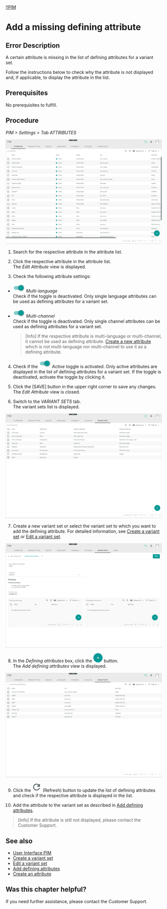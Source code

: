 [!!PIM](Actindo/PIM)

# Add a missing defining attribute

## Error Description
A certain attribute is missing in the list of defining attributes for a variant set.

Follow the instructions below to check why the attribute is not displayed and, if applicable, to display the attribute in the list.


## Prerequisites

No prerequisites to fulfill.

## Procedure

*PIM > Settings > Tab ATTRIBUTES*

![Attributes](/Assets/Screenshots/PIM/Settings/Attributes/Attributes.png "[Attributes]")

1. Search for the respective attribute in the attribute list.

2. Click the respective attribute in the attribute list.   
  The *Edit Attribute* view is displayed.

3. Check the following attribute settings:
  - ![Toggle](/Assets/Icons/Toggle.png "[Toggle]") *Multi-language*      
    Check if the toggle is deactivated. Only single language attributes can be used as defining attributes for a variant set.
  - ![Toggle](/Assets/Icons/Toggle.png "[Toggle]") *Multi-channel*      
    Check if the toggle is deactivated. Only single channel attributes can be used as defining attributes for a variant set.

    > [Info] If the respective attribute is multi-language or multi-channel, it cannot be used as defining attribute. [Create a new attribute](/PIM/Integration/01_ManageAttributes.md#create-an-attribute) which is not multi-language nor multi-channel to use it as a defining attribute.    

4. Check if the ![Toggle](/Assets/Icons/Toggle.png "[Toggle]") *Active* toggle is activated. Only active attributes are displayed in the list of defining attributes for a variant set. If the toggle is deactivated, activate the toggle by clicking it.

5. Click the [SAVE] button in the upper right corner to save any changes.   
  The *Edit Attribute* view is closed.

6. Switch to the *VARIANT SETS* tab.      
  The variant sets list is displayed.

  ![Variant sets](/Assets/Screenshots/PIM/Settings/VariantSets/VariantSets.png "[Variant sets]")

7. Create a new variant set or select the variant set to which you want to add the defining attribute. For detailed information, see [Create a variant set](/PIM/Integration/07_ManageVariantSets.md#create-a-variant-set) or [Edit a variant set](/PIM/Integration/07_ManageVariantSets.md#edit-a-variant-set).

  ![Formulas](/Assets/Screenshots/PIM/Settings/VariantSets/Formulas.png "[Formulas]")

8. In the *Defining attributes* box, click the ![Add](/Assets/Icons/Plus01.png "[Add]") button.   
  The *Add defining attributes* view is displayed.

  ![Add defining attributes](/Assets/Screenshots/PIM/Settings/VariantSets/AddDefiningAttributes.png "[Add defining attributes]")

9. Click the ![Refresh](/Assets/Icons/Refresh01.png "[Refresh]") (Refresh) button to update the list of defining attributes and check if the respective attribute is displayed in the list.

10. Add the attribute to the variant set as described in [Add defining attributes](/PIM/Integration/07_ManageVariantSets.md#add-defining-attributes).

 > [Info] If the attribute is still not displayed, please contact the Customer Support.    


## See also

- [User Interface PIM](/PIM/UserInterface/00_UserInterface.md)
- [Create a variant set](/PIM/Integration/07_ManageVariantSets.md#create-a-variant-set)
- [Edit a variant set](/PIM/Integration/07_ManageVariantSets.md#edit-a-variant-set)
- [Add defining attributes](/PIM/Integration/07_ManageVariantSets.md#add-defining-attributes)
- [Create an attribute](/PIM/Integration/01_ManageAttributes.md#create-an-attribute)


## Was this chapter helpful?

If you need further assistance, please contact the Customer Support.
